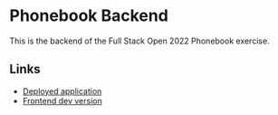 # Phonebook Backend

This is the backend of the Full Stack Open 2022 Phonebook exercise.

## Links

* [Deployed application](https://tnikfi-fso22-phonebook.herokuapp.com/)
* [Frontend dev version](https://github.com/tnikFi/fullstackopen-2022/tree/main/part02/phonebook)